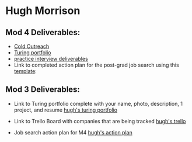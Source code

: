 # Hugh Morrison

## Mod 4 Deliverables:
* [Cold Outreach](https://gist.github.com/hmorri32/993c129a9f048ecf3a924afa107e3143)
* [Turing portfolio](https://www.turing.io/alumni/hugh-morrison)
* [practice interview deliverables](https://gist.github.com/hmorri32/dffb93cd94b6b409fe08d3536076e151)
* Link to completed action plan for the post-grad job search using this [template](https://github.com/turingschool/career-development-curriculum/blob/master/module_four/post_grad_plan.md):

## Mod 3 Deliverables:

* Link to Turing portfolio complete with your name, photo, description, 1 project, and resume
[hugh's turing portfolio](https://www.turing.io/alumni/hugh-morrison)

* Link to Trello Board with companies that are being tracked
[hugh's trello](https://trello.com/b/UGdjSVSM/turing-job-search)

* Job search action plan for M4
[hugh's action plan](https://gist.github.com/hmorri32/05358d5b2502e802ee2cdce36d9a511a)

